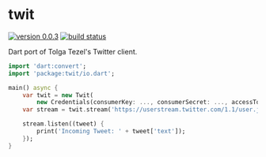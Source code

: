 # twit
[![version 0.0.3](https://img.shields.io/badge/pub-0.0.3-red.svg)](https://pub.dartlang.org/packages/twit)
[![build status](https://travis-ci.org/thosakwe/twit.svg?branch=master)](https://travis-ci.org/thosakwe/twit)

Dart port of Tolga Tezel's Twitter client.

```dart
import 'dart:convert';
import 'package:twit/io.dart';

main() async {
    var twit = new Twit(
        new Credentials(consumerKey: ..., consumerSecret: ..., accessToken: ..., accessTokenSecret: ...));
    var stream = twit.stream('https://userstream.twitter.com/1.1/user.json');

    stream.listen((tweet) {
        print('Incoming Tweet: ' + tweet['text']);
    });
}
